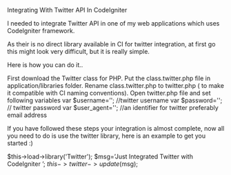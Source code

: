 Integrating With Twitter API In CodeIgniter

I needed to integrate Twitter API in one  of my web applications which uses CodeIgniter framework.

 
As their is no direct library available in CI for twitter integration, at first go this might look very difficult, but it is really simple.

 
Here is how you can do it..

First download the  Twitter class for PHP.
Put the class.twitter.php file in application/libraries folder.
Rename class.twitter.php to twitter.php ( to make it compatible with CI naming conventions).
Open twitter.php file and set following variables
var $username=’'; //twitter username
var $password=''; // twitter password
var $user_agent=''; //an identifier for twitter preferably email address

If you have followed these steps your integration is almost complete, now all you need to do is use the twitter library, here is an example to get you started :)

 $this->load->library('Twitter');
 $msg=’Just Integrated Twitter with CodeIgniter ’;
 $this->twitter->update($msg);
